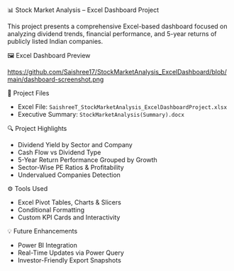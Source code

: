 📊 Stock Market Analysis – Excel Dashboard Project

This project presents a comprehensive Excel-based dashboard focused on analyzing dividend trends, financial performance, and 5-year returns of publicly listed Indian companies.

🖼️ Excel Dashboard Preview

https://github.com/Saishree17/StockMarketAnalysis_ExcelDashboard/blob/main/dashboard-screenshot.png

📁 Project Files

- Excel File: `SaishreeT_StockMarketAnalysis_ExcelDashboardProject.xlsx`
- Executive Summary: `StockMarketAnalysis(Summary).docx`

🔍 Project Highlights

- Dividend Yield by Sector and Company
- Cash Flow vs Dividend Type
- 5-Year Return Performance Grouped by Growth
- Sector-Wise PE Ratios & Profitability
- Undervalued Companies Detection

⚙️ Tools Used

- Excel Pivot Tables, Charts & Slicers
- Conditional Formatting
- Custom KPI Cards and Interactivity

💡 Future Enhancements

- Power BI Integration
- Real-Time Updates via Power Query
- Investor-Friendly Export Snapshots
